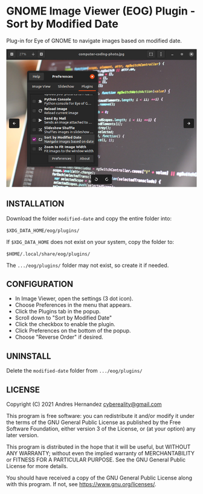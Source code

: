 # GNOME Image Viewer (EOG) Plugin - Sort by Modified Date

Plug-in for Eye of GNOME to navigate images based on modified date.

![Screenshot](screenshots/modified-date.jpg)

## INSTALLATION

Download the folder `modified-date` and copy the entire folder into:

`$XDG_DATA_HOME/eog/plugins/`

If `$XDG_DATA_HOME` does not exist on your system, copy the folder to:

`$HOME/.local/share/eog/plugins/`

The `.../eog/plugins/` folder may not exist, so create it if needed.

## CONFIGURATION

* In Image Viewer, open the settings (3 dot icon).
* Choose Preferences in the menu that appears.
* Click the Plugins tab in the popup.
* Scroll down to "Sort by Modified Date"
* Click the checkbox to enable the plugin.
* Click Preferences on the bottom of the popup.
* Choose "Reverse Order" if desired.

## UNINSTALL

Delete the `modified-date` folder from `.../eog/plugins/`

## LICENSE

Copyright (C) 2021  Andres Hernandez <cybereality@gmail.com>

This program is free software: you can redistribute it and/or modify
it under the terms of the GNU General Public License as published by
the Free Software Foundation, either version 3 of the License, or
(at your option) any later version.

This program is distributed in the hope that it will be useful,
but WITHOUT ANY WARRANTY; without even the implied warranty of
MERCHANTABILITY or FITNESS FOR A PARTICULAR PURPOSE.  See the
GNU General Public License for more details.

You should have received a copy of the GNU General Public License
along with this program.  If not, see <https://www.gnu.org/licenses/>.

